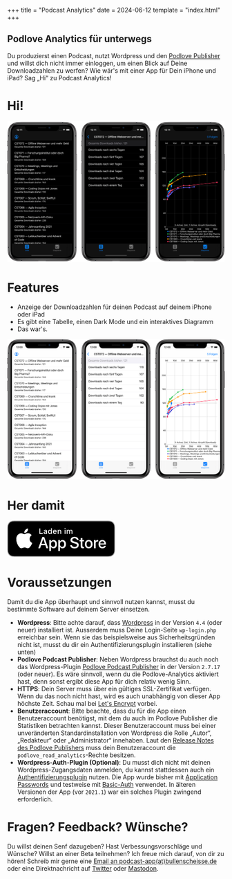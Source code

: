 +++
title = "Podcast Analytics"
date = 2024-06-12
template = "index.html"
+++

## Podlove Analytics für unterwegs

Du produzierst einen Podcast, nutzt Wordpress und den [Podlove Publisher](https://publisher.podlove.org/) und willst dich nicht immer einloggen, um einen Blick auf Deine Downloadzahlen zu werfen? Wie wär's mit einer App für Dein iPhone und iPad? Sag „Hi“ zu Podcast Analytics!

# Hi!

![](PA_Dark_DE.jpeg)

# Features

- Anzeige der Downloadzahlen für deinen Podcast auf deinem iPhone oder iPad
- Es gibt eine Tabelle, einen Dark Mode und ein interaktives Diagramm
- Das war's.

![](PA_Light_DE.jpeg)

# Her damit

[![](Download_on_the_App_Store.png)](https://itunes.apple.com/de/app/podcast-analytics/id1460023828?l=de&ls=1&mt=8)

# Voraussetzungen

Damit du die App überhaupt und sinnvoll nutzen kannst, musst du bestimmte Software auf deinem Server einsetzen.

- **Wordpress**: Bitte achte darauf, dass [Wordpress](https://wordpress.org) in der Version `4.4` (oder neuer) installiert ist. Ausserdem muss Deine Login-Seite `wp-login.php` erreichbar sein. Wenn sie das beispielsweise aus Sicherheitsgründen nicht ist, musst du dir ein Authentifizierungsplugin installieren (siehe unten) 
- **Podlove Podcast Publisher**: Neben Wordpress brauchst du auch noch das Wordpress-Plugin [Podlove Podcast Publisher](https://publisher.podlove.org) in der Version `2.7.17` (oder neuer). Es wäre sinnvoll, wenn du die Podlove-Analytics aktiviert hast, denn sonst ergibt diese App für dich relativ wenig Sinn.
- **HTTPS**: Dein Server muss über ein gültiges SSL-Zertifikat verfügen. Wenn du das noch nicht hast, wird es auch unabhängig von dieser App höchste Zeit. Schau mal bei [Let's Encrypt](https://letsencrypt.org) vorbei.
- **Benutzeraccount**: Bitte beachte, dass du für die App einen Benutzeraccount benötigst, mit dem du auch im Podlove Publisher die Statistiken betrachten kannst. Dieser Benutzeraccount muss bei einer unveränderten Standardinstallation von Wordpress die Rolle „Autor“, „Redakteur“ oder „Administrator“ innehaben. Laut den [Release Notes des Podlove Publishers](https://wordpress.org/plugins/podlove-podcasting-plugin-for-wordpress/#developers) muss dein Benutzeraccount die `podlove_read_analytics`-Rechte besitzen.
- **Wordpress-Auth-Plugin (Optional)**: Du musst dich nicht mit deinen Wordpress-Zugangsdaten anmelden, du kannst stattdessen auch ein [Authentifizierungsplugin](https://developer.wordpress.org/rest-api/using-the-rest-api/authentication/#authentication-plugins) nutzen. Die App wurde bisher mit [Application Passwords](https://wordpress.org/plugins/application-passwords/) und testweise mit [Basic-Auth](https://github.com/WP-API/Basic-Auth) verwendet. In älteren Versionen der App (vor `2021.1`) war ein solches Plugin zwingend erforderlich.


# Fragen? Feedback? Wünsche?

Du willst deinen Senf dazugeben? Hast Verbessungsvorschläge und Wünsche? Willst an einer Beta teilnehmen? Ich freue mich darauf, von dir zu hören! Schreib mir gerne eine [Email an podcast-app(at)bullenscheisse.de](mailto:podcast-app@bullenscheisse.de) oder eine Direktnachricht auf [Twitter](https://twitter.com/zeitschlag) oder [Mastodon](https://chaos.social/@zeitschlag).
